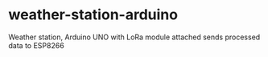 # weather-station-arduino
Weather station, Arduino UNO with LoRa module attached sends processed data to ESP8266
